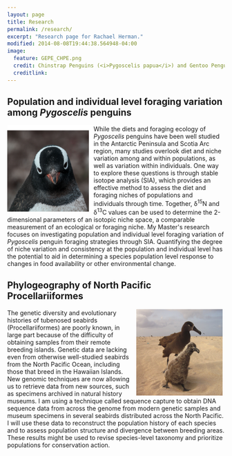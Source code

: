 ```yaml
---
layout: page
title: Research
permalink: /research/
excerpt: "Research page for Rachael Herman."
modified: 2014-08-08T19:44:38.564948-04:00
image:
  feature: GEPE_CHPE.png
  credit: Chinstrap Penguins (<i>Pygoscelis papua</i>) and Gentoo Penguins (<i>P. papua</i>), Danger Islands
  creditlink: 
---
```



## Population and individual level foraging variation among <i>Pygoscelis</i> penguins

<img src="/images/GEPE_white.png" alt="GEPE" width="200" height="200" align="left">
While the diets and foraging ecology of <i>Pygoscelis</i> penguins have been well studied in the Antarctic Peninsula and
Scotia Arc region, many studies overlook diet and niche variation among and within populations, as well as variation
within individuals. One way to explore these questions is through stable isotope analysis (SIA), which provides an
effective method to assess the diet and foraging niches of populations and individuals through time. Together, δ<sup>15</sup>N and δ<sup>13</sup>C values can
be used to determine the 2-dimensional parameters of an isotopic niche space, a comparable measurement of an ecological
or foraging niche. My Master's research focuses on investigating population and individual level foraging variation of <i>Pygoscelis</i> penguin foraging
strategies through SIA. Quantifying the degree of niche variation and consistency at the population and
individual level has the potential to aid in determining a species population level response to changes in food
availability or other environmental change. 


## Phylogeography of North Pacific Procellariiformes

<img src="/images/BFAL.png" alt="GEPE" width="200" height="200" hspace="5" align="right">The genetic diversity and evolutionary histories of tubenosed seabirds (Procellariiformes) are poorly known, in large
part because of the difficulty of obtaining samples from their remote breeding islands. Genetic data are lacking even
from otherwise well-studied seabirds from the North Pacific Ocean, including those that breed in the Hawaiian Islands.
New genomic techniques are now allowing us to retrieve data from new sources, such as specimens archived in natural
history museums. I am using a technique called sequence capture to obtain DNA sequence data from across the genome from
modern genetic samples and museum specimens in several seabirds distributed across the North Pacific. I will use these
data to reconstruct the population history of each species and to assess population structure and divergence between
breeding areas. These results might be used to revise species-level taxonomy and prioritize populations for conservation
action.



